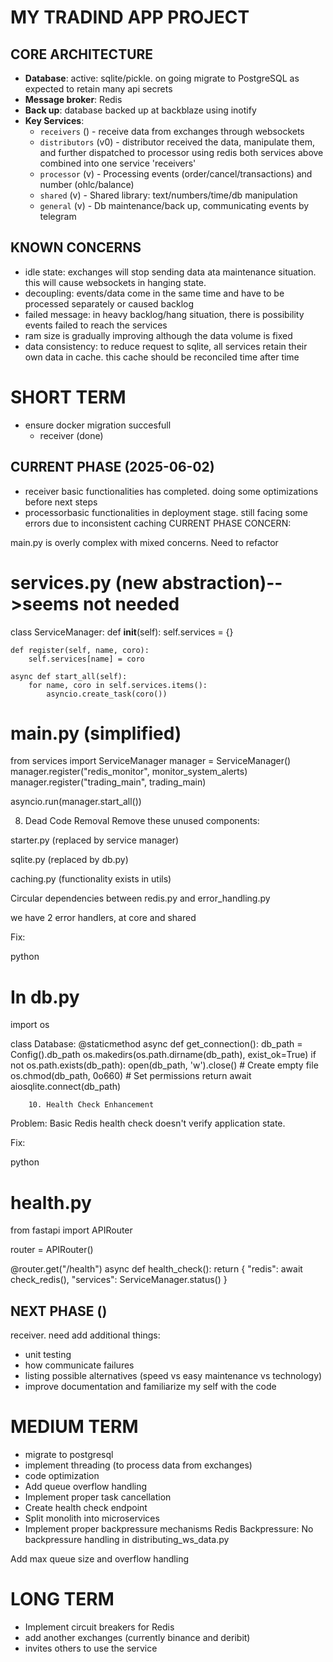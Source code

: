# MY TRADIND APP PROJECT

## CORE ARCHITECTURE
- **Database**: active: sqlite/pickle. on going migrate to PostgreSQL as expected to retain many api secrets
- **Message broker**: Redis
- **Back up**: database backed up at backblaze using inotify
- **Key Services**:
  - `receivers` () - receive data from exchanges through websockets 
  - `distributors` (v0) - distributor received the data, manipulate them, and further dispatched to processor using redis
  both services above combined into one service 'receivers'
  - `processor` (v) - Processing events (order/cancel/transactions) and number (ohlc/balance)
  - `shared` (v) - Shared library: text/numbers/time/db manipulation
  - `general` (v) - Db maintenance/back up, communicating events by telegram

## KNOWN CONCERNS
- idle state: exchanges will stop sending data ata maintenance situation. this will cause websockets in hanging state.
- decoupling: events/data come in the same time and have to be processed separately or caused backlog
- failed message: in heavy backlog/hang situation, there is possibility events failed to reach the services
- ram size is gradually improving although the data volume is fixed
- data consistency: to reduce request to sqlite, all services retain their own data in cache. this cache should be reconciled time after time
  

# SHORT TERM
- ensure docker migration succesfull
  - receiver (done)

## CURRENT PHASE (2025-06-02)
- receiver basic functionalities has completed. doing some optimizations before next steps
- processorbasic functionalities in deployment stage. still facing some errors due to inconsistent caching 
CURRENT PHASE CONCERN:

main.py is overly complex with mixed concerns. Need to refactor
# services.py (new abstraction)-->seems not needed
class ServiceManager:
    def __init__(self):
        self.services = {}
        
    def register(self, name, coro):
        self.services[name] = coro
        
    async def start_all(self):
        for name, coro in self.services.items():
            asyncio.create_task(coro())

# main.py (simplified)
from services import ServiceManager
manager = ServiceManager()
manager.register("redis_monitor", monitor_system_alerts)
manager.register("trading_main", trading_main)

asyncio.run(manager.start_all())


8. Dead Code Removal
Remove these unused components:

starter.py (replaced by service manager)

sqlite.py (replaced by db.py)

caching.py (functionality exists in utils)

Circular dependencies between redis.py and error_handling.py

we have 2 error handlers, at core and shared

Fix:

python
# In db.py
import os

class Database:
    @staticmethod
    async def get_connection():
        db_path = Config().db_path
        os.makedirs(os.path.dirname(db_path), exist_ok=True)
        if not os.path.exists(db_path):
            open(db_path, 'w').close()  # Create empty file
        os.chmod(db_path, 0o660)  # Set permissions
        return await aiosqlite.connect(db_path)

        10. Health Check Enhancement
Problem: Basic Redis health check doesn't verify application state.

Fix:

python
# health.py
from fastapi import APIRouter

router = APIRouter()

@router.get("/health")
async def health_check():
    return {
        "redis": await check_redis(),
        "services": ServiceManager.status()
    }


## NEXT PHASE ()
receiver. need add additional things:
- unit testing
- how communicate failures
- listing possible alternatives (speed vs easy maintenance vs technology)
- improve documentation and familiarize my self with the code


# MEDIUM TERM
- migrate to postgresql
- implement threading (to process data from exchanges)
- code optimization
- Add queue overflow handling
- Implement proper task cancellation
- Create health check endpoint
- Split monolith into microservices
- Implement proper backpressure mechanisms
Redis Backpressure: No backpressure handling in distributing_ws_data.py

Add max queue size and overflow handling



# LONG TERM
- Implement circuit breakers for Redis
- add another exchanges (currently binance and deribit)
- invites others to use the service

